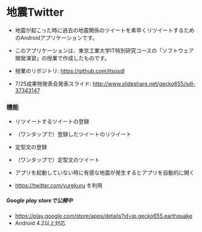 地震Twitter
===========

- 地震が起こった時に過去の地震関係のツイートを素早くリツイートするためのAndroidアプリケーションです。

- このアプリケーションは、東京工業大学IT特別研究コースの「ソフトウェア開発演習」の授業で作成したものです。
 - 授業のリポジトリ: https://github.com/itspsdl
 - 7/25成果物発表会発表スライド: http://www.slideshare.net/gecko655/sdl-37343147

### 機能

- リツイートするツイートの登録
- （ワンタップで）登録したツイートのリツイート  


- 定型文の登録
- （ワンタップで）定型文のツイート  


- アプリを起動していない時に有感な地震が発生するとアプリを自動的に開く
 - https://twitter.com/yurekuru を利用  



##### Google play storeで公開中

- https://play.google.com/store/apps/details?id=jp.gecko655.earthquake  
 - Android 4.2以上対応
